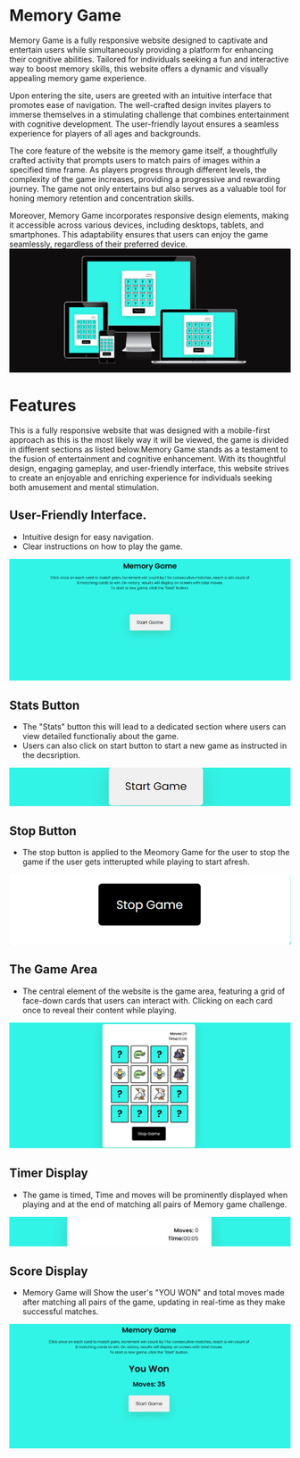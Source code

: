 # Memory Game

Memory Game is a fully responsive website designed to captivate and entertain users while simultaneously providing a platform for enhancing their cognitive abilities. Tailored for individuals seeking a fun and interactive way to boost memory skills, this website offers a dynamic and visually appealing memory game experience.

Upon entering the site, users are greeted with an intuitive interface that promotes ease of navigation. The well-crafted design invites players to immerse themselves in a stimulating challenge that combines entertainment with cognitive development. The user-friendly layout ensures a seamless experience for players of all ages and backgrounds.

The core feature of the website is the memory game itself, a thoughtfully crafted activity that prompts users to match pairs of images within a specified time frame. As players progress through different levels, the complexity of the game increases, providing a progressive and rewarding journey. The game not only entertains but also serves as a valuable tool for honing memory retention and concentration skills.

Moreover, Memory Game incorporates responsive design elements, making it accessible across various devices, including desktops, tablets, and smartphones. This adaptability ensures that users can enjoy the game seamlessly, regardless of their preferred device.
<img src="assets/images/read203.png">

# Features
This is a fully responsive website that was designed with a mobile-first approach as this is the most likely way it will be viewed, the game is divided in different sections as listed below.Memory Game stands as a testament to the fusion of entertainment and cognitive enhancement. With its thoughtful design, engaging gameplay, and user-friendly interface, this website strives to create an enjoyable and enriching experience for individuals seeking both amusement and mental stimulation.

## User-Friendly Interface.
- Intuitive design for easy navigation.
- Clear instructions on how to play the game.
<img src="assets/images/newpp2.png">

## Stats Button

- The "Stats" button this will lead to a dedicated section where users can view detailed functionaliy about the game.
- Users can also click on start button to start a new game as instructed in the decsription.
<img src="assets/images/pp6.png">

## Stop Button

- The stop button is applied to the Meomory Game for the user to stop the game if the user gets intterupted while playing to start afresh. 
<img src="assets/images/pp5.png">

## The Game Area
- The central element of the website is the game area, featuring a grid of face-down cards that users can interact with. Clicking on each card once to reveal their content while playing.
<img src="assets/images/pp7.png">

## Timer Display
- The game is timed, Time and moves will be prominently displayed when playing and at the end of matching all pairs of Memory game challenge.
<img src="assets/images/pp12.png">

## Score Display
- Memory Game will Show the user's "YOU WON" and total moves made after matching all pairs of the game, updating in real-time as they make successful matches.
<img src="assets/images/pp4.png">
